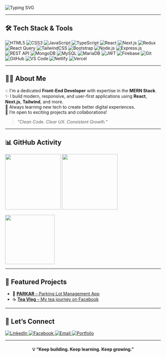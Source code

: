 <!-- Header Banner -->
![Typing SVG](https://readme-typing-svg.herokuapp.com?font=Fira+Code&size=24&duration=3000&pause=1000&color=4CAF50&center=false&vCenter=true&width=1000&lines=Hey%2C+welcome+to+my+GitHub+profile.;I’m+Jibananando%2C+a+MERN+Stack+Developer.;Let's+Build+Beautiful+Things+Together!+🚀)

---

## 🛠️ Tech Stack & Tools

<div >

![HTML5](https://img.shields.io/badge/HTML5-E34F26?style=flat&logo=html5&logoColor=white)
![CSS3](https://img.shields.io/badge/CSS3-1572B6?style=flat&logo=css3&logoColor=white)
![JavaScript](https://img.shields.io/badge/JavaScript-F7DF1E?style=flat&logo=javascript&logoColor=black)
![TypeScript](https://img.shields.io/badge/TypeScript-3178C6?style=flat&logo=typescript&logoColor=white)
![React](https://img.shields.io/badge/React-20232A?style=flat&logo=react&logoColor=61DAFB)
![Next.js](https://img.shields.io/badge/Next.js-000000?style=flat&logo=nextdotjs&logoColor=white)
![Redux](https://img.shields.io/badge/Redux-593D88?style=flat&logo=redux&logoColor=white)
![React Query](https://img.shields.io/badge/React_Query-FF4154?style=flat&logo=react-query&logoColor=white)
![TailwindCSS](https://img.shields.io/badge/TailwindCSS-38B2AC?style=flat&logo=tailwind-css&logoColor=white)
![Bootstrap](https://img.shields.io/badge/Bootstrap-7952B3?style=flat&logo=bootstrap&logoColor=white)
![Node.js](https://img.shields.io/badge/Node.js-339933?style=flat&logo=nodedotjs&logoColor=white)
![Express.js](https://img.shields.io/badge/Express.js-000000?style=flat&logo=express&logoColor=white)
![REST API](https://img.shields.io/badge/REST-API-%23007ec6?style=flat)
![MongoDB](https://img.shields.io/badge/MongoDB-47A248?style=flat&logo=mongodb&logoColor=white)
![MySQL](https://img.shields.io/badge/MySQL-4479A1?style=flat&logo=mysql&logoColor=white)
![MariaDB](https://img.shields.io/badge/MariaDB-003545?style=flat&logo=mariadb&logoColor=white)
![JWT](https://img.shields.io/badge/JWT-000000?style=flat&logo=jsonwebtokens&logoColor=white)
![Firebase](https://img.shields.io/badge/Firebase-FFCA28?style=flat&logo=firebase&logoColor=black)
![Git](https://img.shields.io/badge/Git-F05032?style=flat&logo=git&logoColor=white)
![GitHub](https://img.shields.io/badge/GitHub-181717?style=flat&logo=github&logoColor=white)
![VS Code](https://img.shields.io/badge/VS%20Code-007ACC?style=flat&logo=visual-studio-code&logoColor=white)
![Netlify](https://img.shields.io/badge/Netlify-00C7B7?style=flat&logo=netlify&logoColor=white)
![Vercel](https://img.shields.io/badge/Vercel-000000?style=flat&logo=vercel&logoColor=white)
</div>

---

<h2>👨‍💻 About Me</h2>

💡 I'm a dedicated **Front-End Developer** with expertise in the **MERN Stack**.  
✨ I build modern, responsive, and user-first applications using **React**, **Next.js**, **Tailwind**, and more.  
🚀 Always learning new tech to create better digital experiences.  
🤝 I’m open to exciting projects and collaborations!

> _"Clean Code. Clear UX. Consistent Growth."_  

---

## 📊 GitHub Activity

<p >
  <img src="https://github-readme-stats.vercel.app/api?username=jibananando&theme=radical&show_icons=true" height="180"/>
  <img src="https://github-readme-streak-stats.herokuapp.com?user=jibananando&theme=radical" height="180"/>
</p>

<p >
  <img src="https://github-readme-stats.vercel.app/api/top-langs/?username=jibananando&layout=compact&theme=radical" height="160"/>
</p>

---

## 🚀 Featured Projects

- 🚗 [**PARKAR** – Parking Lot Management App](https://parkarbyjibananando.netlify.app/)
- ☕ [**Tea Vlog** – My tea journey on Facebook](https://www.facebook.com/JibananandoPramanik)

---

## 🤝 Let’s Connect

<p align="left">
  <a href="https://linkedin.com/in/jibananando" target="_blank">
    <img src="https://img.shields.io/badge/LinkedIn-blue?style=flat&logo=linkedin&logoColor=white" alt="LinkedIn">
  </a>
  <a href="https://www.facebook.com/JibananandoPramanik" target="_blank">
    <img src="https://img.shields.io/badge/Facebook-1877F2?style=flat&logo=facebook&logoColor=white" alt="Facebook">
  </a>
  <a href="mailto:jibananando@gmail.com">
    <img src="https://img.shields.io/badge/Email-D14836?style=flat&logo=gmail&logoColor=white" alt="Email">
  </a>
  <a href="https://jibananando.netlify.app/" target="_blank">
    <img src="https://img.shields.io/badge/Portfolio-000?style=flat&logo=web&logoColor=white" alt="Portfolio">
  </a>
</p>

---

<h4 align="center">💡 “Keep building. Keep learning. Keep growing.”</h4>
